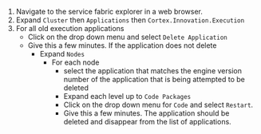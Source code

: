 
1. Navigate to the service fabric explorer in a web browser.
1. Expand `Cluster` then `Applications` then `Cortex.Innovation.Execution`
1. For all old execution applications
    * Click on the drop down menu and select `Delete Application`
    * Give this a few minutes. If the application does not delete
        * Expand `Nodes`
            * For each node
                * select the application that matches the engine version number of the application that is being attempted to be deleted
                * Expand each level up to `Code Packages`
                * Click on the drop down menu for `Code` and select `Restart`.
                * Give this a few minutes. The application should be deleted and disappear from the list of applications.
